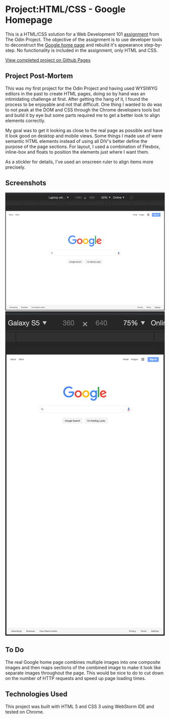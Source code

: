 # Project:HTML/CSS - Google Homepage
This is a HTML/CSS solution for a Web Development 101 [assignment](https://www.theodinproject.com/courses/web-development-101/lessons/html-css)
from The Odin Project. The objective of the assignment is to use developer tools to deconstruct the
[Google home page](https://www.google.com/) and rebuild it's appearance step-by-step. No functionality is included in
the assignment, only HTML and CSS.

[View completed project on Github Pages](https://winplam.github.io/google-homepage/)

## Project Post-Mortem
This was my first project for the Odin Project and having used WYSIWYG editors in the past to create HTML pages, doing
so by hand was an intimidating challenge at first. After getting the hang of it, I found the process to be enjoyable
and not that difficult. One thing I wanted to do was to not peak at the DOM and CSS through the Chrome developers tools
but and build it by eye but some parts required me to get a better look to align elements correctly.

My goal was to get it looking as close to the real page as possible and have it look good on desktop and mobile views.
Some things I made use of were semantic HTML elements instead of using all DIV's better define the purpose of the page
sections. For layout, I used a combination of Flexbox, inline-box and floats to position the elements just where I want
them.

As a stickler for details, I've used an onscreen ruler to align items more precisely.

## Screenshots
![Desktop](/screenshots/google-homepage-laptop.png)
![Mobile](/screenshots/google-homepage-mobile.png)

## To Do
The real Google home page combines multiple images into one composite images and then maps sections of the combined
image to make it look like separate images throughout the page. This would be nice to do to cut down on the number of
HTTP requests and speed up page loading times.

## Technologies Used
This project was built with HTML 5 and CSS 3 using WebStorm IDE and tested on Chrome.